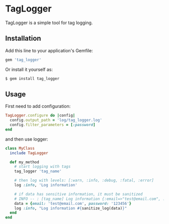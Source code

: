 TagLogger
===========

TagLogger is a simple tool for tag logging.

## Installation
Add this line to your application's Gemfile:
```ruby
gem 'tag_logger'
```

Or install it yourself as:
```bash
$ gem install tag_logger
```

## Usage
First need to add configuration:
```ruby
TagLogger.configure do |config|
  config.output_path = 'log/tag_logger.log'
  config.filter_parameters = [:password]
end
```

and then use logger:
```ruby
class MyClass
  include TagLogger

  def my_method
    # start logging with tags
    tag_logger 'tag_name'

    # then log with levels: [:warn, :info, :debug, :fatal, :error]
    log :info, 'Log information'

    # if data has sensitive information, it must be sanitized
    # INFO -- : [tag_name] Log information {:email=>"test@email.com", :password=>"[FILTERED]"}
    data = {email: 'test@email.com', password: '123456'}
    log :info, "Log information #{sanitize_log(data)}"
  end
end
```
